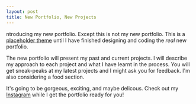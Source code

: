 ```yaml
---
layout: post
title: New Portfolio, New Projects
---
```


<span class="caps" alt="I">ntroducing</span> my new portfolio. Except this is not my new portfolio. This is a [placeholder theme](http://skye.connorbaer.io) until I have finished designing and coding the *real* new portfolio. 

The new portfolio will present my past and current projects. I will describe my approach to each project and what I have learnt in the process. You will get sneak-peaks at my latest projects and I might ask you for feedback. I'm also considering a food section.

It's going to be gorgeous, exciting, and maybe delicous. Check out my [Instagram](https://instagram.com/connor_baer) while I get the portfolio ready for you!
